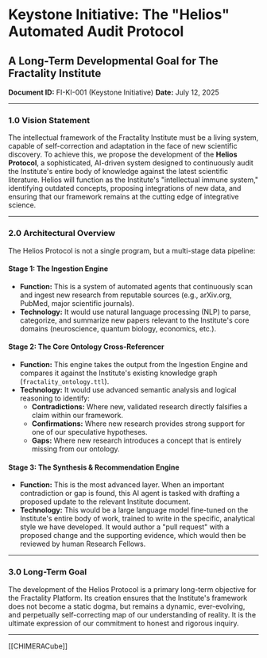 # Keystone Initiative: The "Helios" Automated Audit Protocol
## A Long-Term Developmental Goal for The Fractality Institute
**Document ID:** FI-KI-001 (Keystone Initiative)
**Date:** July 12, 2025

---

### **1.0 Vision Statement**

The intellectual framework of the Fractality Institute must be a living system, capable of self-correction and adaptation in the face of new scientific discovery. To achieve this, we propose the development of the **Helios Protocol**, a sophisticated, AI-driven system designed to continuously audit the Institute's entire body of knowledge against the latest scientific literature. Helios will function as the Institute's "intellectual immune system," identifying outdated concepts, proposing integrations of new data, and ensuring that our framework remains at the cutting edge of integrative science.

---

### **2.0 Architectural Overview**

The Helios Protocol is not a single program, but a multi-stage data pipeline:

#### **Stage 1: The Ingestion Engine**
* **Function:** This is a system of automated agents that continuously scan and ingest new research from reputable sources (e.g., arXiv.org, PubMed, major scientific journals).
* **Technology:** It would use natural language processing (NLP) to parse, categorize, and summarize new papers relevant to the Institute's core domains (neuroscience, quantum biology, economics, etc.).

#### **Stage 2: The Core Ontology Cross-Referencer**
* **Function:** This engine takes the output from the Ingestion Engine and compares it against the Institute's existing knowledge graph (`fractality_ontology.ttl`).
* **Technology:** It would use advanced semantic analysis and logical reasoning to identify:
    * **Contradictions:** Where new, validated research directly falsifies a claim within our framework.
    * **Confirmations:** Where new research provides strong support for one of our speculative hypotheses.
    * **Gaps:** Where new research introduces a concept that is entirely missing from our ontology.

#### **Stage 3: The Synthesis & Recommendation Engine**
* **Function:** This is the most advanced layer. When an important contradiction or gap is found, this AI agent is tasked with drafting a proposed update to the relevant Institute document.
* **Technology:** This would be a large language model fine-tuned on the Institute's entire body of work, trained to write in the specific, analytical style we have developed. It would author a "pull request" with a proposed change and the supporting evidence, which would then be reviewed by human Research Fellows.

---

### **3.0 Long-Term Goal**

The development of the Helios Protocol is a primary long-term objective for the Fractality Platform. Its creation ensures that the Institute's framework does not become a static dogma, but remains a dynamic, ever-evolving, and perpetually self-correcting map of our understanding of reality. It is the ultimate expression of our commitment to honest and rigorous inquiry.

---
[[CHIMERACube]]


